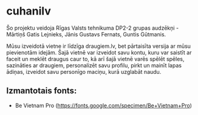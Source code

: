 # cuhanilv
Šo projektu veidoja Rīgas Valsts tehnikuma DP2-2 grupas audzēkņi - Mārtiņš Gatis Lejnieks, Jānis Gustavs Fernats, Guntis Gūtmanis.


Mūsu izveidotā vietne ir līdzīga draugiem.lv, bet pārtaisīta versija ar mūsu pievienotām idejām. Šajā vietnē var izveidot savu kontu, kuru var saistīt ar faceit un meklēt draugus caur to, kā arī šajā vietnē varēs spēlēt spēles, sazināties ar draugiem, personalizēt savu profilu, pirkt un mainīt lapas ādiņas, izveidot savu personīgo maciņu, kurā uzglabāt naudu. 



## Izmantotais fonts:

- Be Vietnam Pro (https://fonts.google.com/specimen/Be+Vietnam+Pro)





